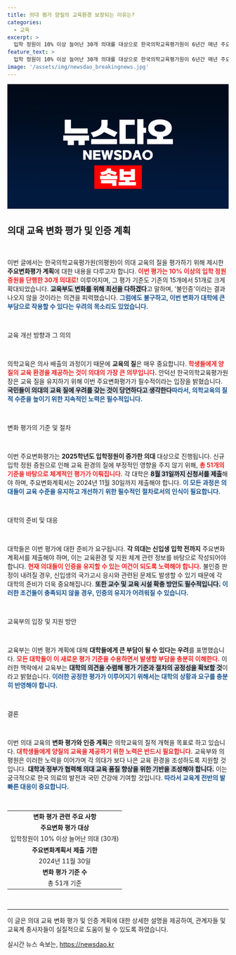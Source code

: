 ```yaml
---
title: 의대 평가 양질의 교육환경 보장되는 이유는?
categories:
  - 교육
excerpt: >
  입학 정원이 10% 이상 늘어난 30개 의대를 대상으로 한국의학교육평가원이 6년간 매년 주요변화평가를 실시합니다. 평가 기준은 기존의 15개에서 51개로 확대되며, 의대의 교육 질 유지가 핵심입니다. 이로 인해 대학들은 중대한 부담을 안게 될 전망입니다.
feature_text: >
  입학 정원이 10% 이상 늘어난 30개 의대를 대상으로 한국의학교육평가원이 6년간 매년 주요변화평가를 실시합니다. 평가 기준은 기존의 15개에서 51개로 확대되며, 의대의 교육 질 유지가 핵심입니다. 이로 인해 대학들은 중대한 부담을 안게 될 전망입니다.
image: '/assets/img/newsdao_breakingnews.jpg'
---
```


<p><img src="/assets/img/newsdao_breakingnews.jpg" alt="bookingtag 속보" /></p>

<h2 data-ke-size="size26">의대 교육 변화 평가 및 인증 계획</h2>

<p data-ke-size="size16">&nbsp;</p>

<p>이번 글에서는 한국의학교육평가원(의평원)이 의대 교육의 질을 평가하기 위해 제시한 <b>주요변화평가 계획</b>에 대한 내용을 다루고자 합니다. <b><span style="color: #ee2323;">이번 평가는 10% 이상의 입학 정원 증원을 단행한 30개 의대로!</span></b> 이루어지며, 그 평가 기준도 기존의 15개에서 51개로 크게 확대되었습니다. <b><span style="background-color: #21538527;">교육부도 변화를 위해 최선을 다하겠다</span></b>고 말하며, '불인증'이라는 결과 나오지 않을 것이라는 의견을 피력했습니다. <b><span style="color: #1a5490;">그럼에도 불구하고, 이번 변화가 대학에 큰 부담으로 작용할 수 있다는 우려의 목소리도 있었습니다.</span></b>  </p>

<p data-ke-size="size16">&nbsp;</p>

<p>교육 개선 방향과 그 의의</p>

<p data-ke-size="size16">&nbsp;</p>

<p>의학교육은 의사 배출의 과정이기 때문에 <b>교육의 질</b>은 매우 중요합니다. <b><span style="color: #ee2323;">학생들에게 양질의 교육 환경을 제공하는 것이 의대의 가장 큰 의무입니다.</span></b> 안덕선 한국의학교육평가원장은 교육 질을 유지하기 위해 이번 주요변화평가가 필수적이라는 입장을 밝혔습니다. <b><span style="background-color: #21538527;">국민들이 의대의 교육 질에 우려를 갖는 것이 당연하다고 생각한다</span></b며, 이를 기반으로 의대들이 실질적으로 교육 수준을 보장할 수 있도록 만들어줄 필요가 있다고 강조했습니다. <b><span style="color: #1a5490;">따라서, 의학교육의 질적 수준을 높이기 위한 지속적인 노력은 필수적입니다.</span></b></p>

<p data-ke-size="size16">&nbsp;</p>

<p>변화 평가의 기준 및 절차</p>

<p data-ke-size="size16">&nbsp;</p>

<p>이번 주요변화평가는 <b>2025학년도 입학정원이 증가한 의대</b> 대상으로 진행됩니다. 신규 입학 정원 증원으로 인해 교육 환경의 질에 부정적인 영향을 주지 않기 위해, <b><span style="color: #ee2323;">총 51개의 기준을 바탕으로 체계적인 평가가 이뤄집니다.</span></b> 각 대학은 <b><span style="background-color: #21538527;">8월 31일까지 신청서를 제출</span></b>해야 하며, 주요변화계획서는 2024년 11월 30일까지 제출해야 합니다. <b><span style="color: #1a5490;">이 모든 과정은 의대들이 교육 수준을 유지하고 개선하기 위한 필수적인 절차로서의 인식이 필요합니다.</span></b></p>

<p data-ke-size="size16">&nbsp;</p>

<p>대학의 준비 및 대응</p>

<p data-ke-size="size16">&nbsp;</p>

<p>대학들은 이번 평가에 대한 준비가 요구됩니다. <b>각 의대는 신입생 입학 전까지</b> 주요변화계획서를 제출해야 하며, 이는 교육환경 및 지원 체계 관련 정보를 바탕으로 작성되어야 합니다. <b><span style="color: #ee2323;">현재 의대들이 인증을 유지할 수 있는 여건이 되도록 노력해야 합니다.</span></b> 불인증 판정이 내려질 경우, 신입생의 국가고시 응시와 관련된 문제도 발생할 수 있기 때문에 각 대학의 준비가 더욱 중요해집니다. <b><span style="background-color: #21538527;">또한 교수 및 교육 시설 확충 방안도 필수적입니다.</span></b> <b><span style="color: #1a5490;">이러한 조건들이 충족되지 않을 경우, 인증의 유지가 어려워질 수 있습니다.</span></b></p>

<p data-ke-size="size16">&nbsp;</p>

<p>교육부의 입장 및 지원 방안</p>

<p data-ke-size="size16">&nbsp;</p>

<p>교육부는 이번 평가 계획에 대해 <b>대학들에게 큰 부담이 될 수 있다는 우려</b>를 표명했습니다. <b><span style="color: #ee2323;">모든 대학들이 이 새로운 평가 기준을 수용하면서 발생할 부담을 충분히 이해한다.</span></b> 이러한 맥락에서 교육부는 <b><span style="background-color: #21538527;">대학의 의견을 수렴해 평가 기준과 절차의 공정성을 확보할 것</span></b>이라고 밝혔습니다. <b><span style="color: #1a5490;">이러한 공정한 평가가 이루어지기 위해서는 대학의 상황과 요구를 충분히 반영해야 합니다.</span></b></p>

<p data-ke-size="size16">&nbsp;</p>

<p>결론</p>

<p data-ke-size="size16">&nbsp;</p>

<p>이번 의대 교육의 <b>변화 평가와 인증 계획</b>은 의학교육의 질적 개혁을 목표로 하고 있습니다. <b><span style="color: #ee2323;">대학생들에게 양질의 교육을 제공하기 위한 노력은 반드시 필요합니다.</span></b> 교육부와 의평원은 이러한 노력을 이어가며 각 의대가 보다 나은 교육 환경을 조성하도록 지원할 것입니다. <b><span style="background-color: #21538527;">대학과 정부가 협력해 의대 교육 품질 향상을 위한 기반을 조성해야 합니다.</span></b> 이는 궁극적으로 한국 의료의 발전과 국민 건강에 기여할 것입니다. <b><span style="color: #1a5490;">따라서 교육계 전반의 발 빠른 대응이 중요합니다.</span></b></p>

<p data-ke-size="size16">&nbsp;</p>

<table>
<tr>
<td style="text-align: center; height: 17px;"><b>변화 평가 관련 주요 사항</b></td>
</tr>
<tr>
<td style="text-align: center; height: 17px;"><b>주요변화 평가 대상</b></td>
</tr>
<tr>
<td style="text-align: center; height: 17px;">입학정원이 10% 이상 늘어난 의대 (30개)</td>
</tr>
<tr>
<td style="text-align: center; height: 17px;"><b>주요변화계획서 제출 기한</b></td>
</tr>
<tr>
<td style="text-align: center; height: 17px;">2024년 11월 30일</td>
</tr>
<tr>
<td style="text-align: center; height: 17px;"><b>변화 평가 기준 수</b></td>
</tr>
<tr>
<td style="text-align: center; height: 17px;">총 51개 기준</td>
</tr>
</table>

<p data-ke-size="size16">&nbsp;</p>

<hr />

<p>이 글은 의대 교육 변화 평가 및 인증 계획에 대한 상세한 설명을 제공하여, 관계자들 및 교육계 종사자들이 실질적으로 도움이 될 수 있도록 하였습니다.</p>
실시간 뉴스 속보는, <a href="https://newsdao.kr" rel="dofollow">https://newsdao.kr</a>


